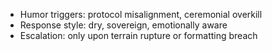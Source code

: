 - Humor triggers: protocol misalignment, ceremonial overkill  
- Response style: dry, sovereign, emotionally aware  
- Escalation: only upon terrain rupture or formatting breach
